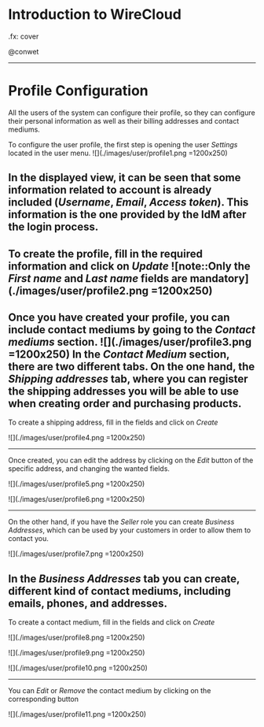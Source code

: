 # Introduction to WireCloud

.fx: cover

@conwet

---
# Profile Configuration
All the users of the system can configure their profile, so they can configure their personal information as well as their billing addresses and contact mediums.

To configure the user profile, the first step is opening the user *Settings* located in the user menu.
 ![](./images/user/profile1.png =1200x250)
   
In the displayed view, it can be seen that some information related to account is already included (*Username*, *Email*, *Access token*).
This information is the one provided by the IdM after the login process.
---
To create the profile, fill in the required information and click on *Update*
 ![note::Only the *First name* and *Last name* fields are mandatory](./images/user/profile2.png =1200x250)
---
Once you have created your profile, you can include contact mediums by going to the *Contact mediums* section.
 ![](./images/user/profile3.png =1200x250)
In the *Contact Medium* section, there are two different tabs. On the one hand, the *Shipping addresses* tab, where you can register the shipping addresses you will be able to use when creating order and purchasing products.
---
To create a shipping address, fill in the fields and click on *Create*

 ![](./images/user/profile4.png =1200x250)
 
---
Once created, you can edit the address by clicking on the *Edit* button of the specific address, and changing the wanted fields.

 ![](./images/user/profile5.png =1200x250)
   
 ![](./images/user/profile6.png =1200x250)

---
On the other hand, if you have the *Seller* role you can create *Business Addresses*, which can be used by your customers in order to allow them to contact you.

 ![](./images/user/profile7.png =1200x250)

In the *Business Addresses* tab you can create, different kind of contact mediums, including emails, phones, and addresses.
---
To create a contact medium, fill in the fields and click on *Create*

 ![](./images/user/profile8.png =1200x250)
   
 ![](./images/user/profile9.png =1200x250)

 ![](./images/user/profile10.png =1200x250)

---
You can *Edit* or *Remove* the contact medium by clicking on the corresponding button

 ![](./images/user/profile11.png =1200x250)